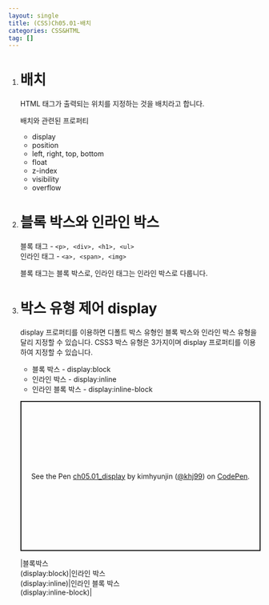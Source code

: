 ```yaml
---
layout: single
title: (CSS)Ch05.01-배치
categories: CSS&HTML
tag: []
---
```


1. # 배치
   HTML 태그가 출력되는 위치를 지정하는 것을 배치라고 합니다.   

   배치와 관련된 프로퍼티   
   - display   
   - position   
   - left, right, top, bottom   
   - float   
   - z-index   
   - visibility   
   - overflow   

1. # 블록 박스와 인라인 박스
   블록 태그 - `<p>, <div>, <h1>, <ul>`   
   인라인 태그 - `<a>, <span>, <img>`   

   블록 태그는 블록 박스로, 인라인 태그는 인라인 박스로 다룹니다.

1. # 박스 유형 제어 display
   display 프로퍼티를 이용하면 디폴트 박스 유형인 블록 박스와 인라인 박스 유형을 달리 지정할 수 있습니다. CSS3 박스 유형은 3가지이며 display 프로퍼티를 이용하여 지정할 수 있습니다.   

   - 블록 박스 - display:block   
   - 인라인 박스 - display:inline   
   - 인라인 블록 박스 - display:inline-block   

   <p class="codepen" data-height="300" data-default-tab="html,result" data-slug-hash="zYXzbrV" data-user="khj99" style="height: 300px; box-sizing: border-box; display: flex; align-items: center; justify-content: center; border: 2px solid; margin: 1em 0; padding: 1em;">
   <span>See the Pen <a href="https://codepen.io/khj99/pen/zYXzbrV">
   ch05.01_display</a> by kimhyunjin (<a href="https://codepen.io/khj99">@khj99</a>)
   on <a href="https://codepen.io">CodePen</a>.</span>
   </p>
   <script async src="https://cpwebassets.codepen.io/assets/embed/ei.js"></script>

   |블록박스<br>(display:block)|인라인 박스<br>(display:inline)|인라인 블록 박스<br>(display:inline-block)|